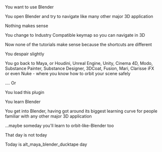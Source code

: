 You want to use Blender

You open Blender and try to navigate like many other major 3D application

Nothing makes sense

You change to Industry Compatible keymap so you can navigate in 3D

Now none of the tutorials make sense because the shortcuts are different

You despair slightly

You go back to Maya, or Houdini, Unreal Engine, Unity, Cinema 4D, Modo, Substance Painter, Substance Designer, 3DCoat, Fusion, Mari, Clarisse iFX or even Nuke - where you know how to orbit your scene safely

.... Or

You load this plugin

You learn Blender

You get into Blender, having got around its biggest learning curve for people familiar with any other major 3D application

...maybe someday you'll learn to orbit-like-Blender too





That day is not today

Today is alt_maya_blender_ducktape day

